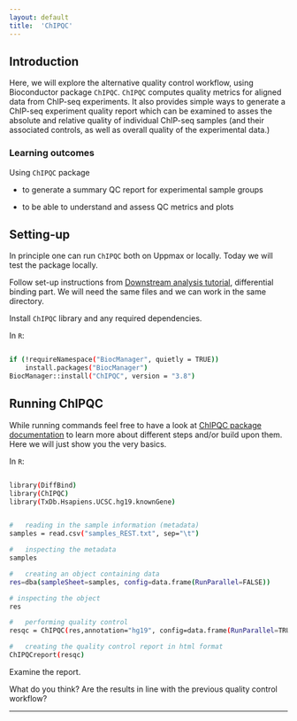 ```yaml
---
layout: default
title:  'ChIPQC'
---
```



## Introduction
Here, we will explore the alternative quality control workflow, using Bioconductor package `ChIPQC`. `ChIPQC` computes quality metrics for aligned data from ChIP-seq experiments. It also provides simple ways to generate a ChIP-seq experiment quality report which can be examined to asses the absolute and relative quality of individual ChIP-seq samples (and their associated controls, as well as overall quality of the experimental data.)


### Learning outcomes
Using `ChIPQC` package

- to generate a summary QC report for experimental sample groups

- to be able to understand and assess QC metrics and plots


## Setting-up

In principle one can run `ChIPQC` both on Uppmax or locally. Today we will test the package locally.


<!-- **Uppmax**

To run on Uppmax, assuming the same files structure as for the [ChIP-seq data processing tutorial](processing) set pathway to R libraries installed on Uppmax, navigate to R directory and open R:
```bash

export R_LIBS="/sw/courses/ngsintro/chipseq/software/zzz_R_lib"

cd ~/chipseq/analysis/R

R

```

**Locally**-->


Follow set-up instructions from [Downstream analysis tutorial](lab-diffBinding-local), differential binding part. We will need the same files and we can work in the same directory.


Install `ChIPQC` library and any required dependencies.

In `R`:

```bash

if (!requireNamespace("BiocManager", quietly = TRUE))
    install.packages("BiocManager")
BiocManager::install("ChIPQC", version = "3.8")

```

## Running ChIPQC
While running commands feel free to have a look at [ChIPQC package documentation](http://bioconductor.org/packages/devel/bioc/vignettes/ChIPQC/inst/doc/ChIPQC.pdf) to learn more about different steps and/or build upon them. Here we will just show you the very basics.

In `R`:


```bash

library(DiffBind)
library(ChIPQC)
library(TxDb.Hsapiens.UCSC.hg19.knownGene)


#	reading in the sample information (metadata)
samples = read.csv("samples_REST.txt", sep="\t")

#	inspecting the metadata
samples

#	creating an object containing data
res=dba(sampleSheet=samples, config=data.frame(RunParallel=FALSE))

# inspecting the object
res

#	performing quality control
resqc = ChIPQC(res,annotation="hg19", config=data.frame(RunParallel=TRUE))

#	creating the quality control report in html format
ChIPQCreport(resqc)

```

Examine the report.

What do you think? Are the results in line with the previous quality control workflow?



----------
<!-- 
The report can be also downloaded from Box [here](https://stockholmuniversity.box.com/s/c1lbrr1s1khw4ctiqfq0f9j2m1b6vp90)
 -->

